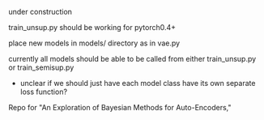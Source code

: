 under construction

train_unsup.py should be working for pytorch0.4+

place new models in models/ directory as in vae.py

currently all models should be able to be called from either train_unsup.py or train_semisup.py
  - unclear if we should just have each model class have its own separate loss function?

Repo for "An Exploration of Bayesian Methods for Auto-Encoders,"


